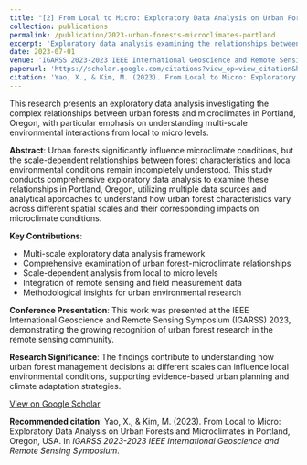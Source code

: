 ```yaml
---
title: "[2] From Local to Micro: Exploratory Data Analysis on Urban Forests and Microclimates in Portland, Oregon, USA"
collection: publications
permalink: /publication/2023-urban-forests-microclimates-portland
excerpt: 'Exploratory data analysis examining the relationships between urban forests and microclimates in Portland, Oregon, with focus on multi-scale environmental interactions.'
date: 2023-07-01
venue: 'IGARSS 2023-2023 IEEE International Geoscience and Remote Sensing Symposium'
paperurl: 'https://scholar.google.com/citations?view_op=view_citation&hl=en&user=YguEIS4AAAAJ&citation_for_view=YguEIS4AAAAJ:Y0pCki6q_DkC'
citation: 'Yao, X., & Kim, M. (2023). From Local to Micro: Exploratory Data Analysis on Urban Forests and Microclimates in Portland, Oregon, USA. In <i>IGARSS 2023-2023 IEEE International Geoscience and Remote Sensing Symposium</i>.'
---
```


This research presents an exploratory data analysis investigating the complex relationships between urban forests and microclimates in Portland, Oregon, with particular emphasis on understanding multi-scale environmental interactions from local to micro levels.

**Abstract**: Urban forests significantly influence microclimate conditions, but the scale-dependent relationships between forest characteristics and local environmental conditions remain incompletely understood. This study conducts comprehensive exploratory data analysis to examine these relationships in Portland, Oregon, utilizing multiple data sources and analytical approaches to understand how urban forest characteristics vary across different spatial scales and their corresponding impacts on microclimate conditions.

**Key Contributions**:
- Multi-scale exploratory data analysis framework
- Comprehensive examination of urban forest-microclimate relationships  
- Scale-dependent analysis from local to micro levels
- Integration of remote sensing and field measurement data
- Methodological insights for urban environmental research

**Conference Presentation**: This work was presented at the IEEE International Geoscience and Remote Sensing Symposium (IGARSS) 2023, demonstrating the growing recognition of urban forest research in the remote sensing community.

**Research Significance**: The findings contribute to understanding how urban forest management decisions at different scales can influence local environmental conditions, supporting evidence-based urban planning and climate adaptation strategies.

[View on Google Scholar](https://scholar.google.com/citations?view_op=view_citation&hl=en&user=YguEIS4AAAAJ&citation_for_view=YguEIS4AAAAJ:Y0pCki6q_DkC)

**Recommended citation**: Yao, X., & Kim, M. (2023). From Local to Micro: Exploratory Data Analysis on Urban Forests and Microclimates in Portland, Oregon, USA. In *IGARSS 2023-2023 IEEE International Geoscience and Remote Sensing Symposium*.